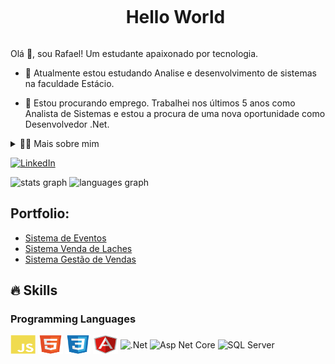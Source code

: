 <!--título-->
<div id="user-content-toc">
  <ul align="center">
    <summary><h1 style="display: inline-block">Hello World</h1></summary>
</div>

<!-- Presentation -->
<p>
  Olá 👋, sou Rafael! Um estudante apaixonado por tecnologia. 

  - 🌱 Atualmente estou estudando Analise e desenvolvimento de sistemas na faculdade Estácio.

  - 🔭 Estou procurando emprego. Trabalhei nos últimos 5 anos como Analista de Sistemas e estou a procura de uma nova oportunidade como Desenvolvedor .Net. 
</p>

<!-- Dropdown -->
<details>
  <summary>👨‍💻 Mais sobre mim</summary>

- Tenho 36 anos, moro no Brasil, especificamente em Recife-PE. Tenho experiência com SQL, .NET, HTML, Javascript e também trabalhei na função de Analista de sistemas. 

  

- ⚡ Gosto de ler, seja um bom livro, biblia sagrada, assim como assistir filmes e jogar! Acredito que nossos interesses pessoais contribuem para uma percepção mais refinada das coisas e resolução de problemas. \o/ 
</details>

<!-- Links -->
[![LinkedIn](https://img.shields.io/badge/LinkedIn-0077B5?style=for-the-badge&logo=linkedin&logoColor=white)](https://www.linkedin.com/in/rafaeltec/)

<!-- GIF 
<p align="left">
  <img align="center" src="https://github.com/VariableBee/Rafael18/assets/77739311/4e9f41af-6b57-49a7-b15a-74322e96b4d7" alt="Imagem">
</p>-->

<div align="left"> 

  <img src="https://github-readme-stats.vercel.app/api?username=Rafael18&hide_title=false&hide_rank=false&show_icons=true&include_all_commits=true&count_private=true&disable_animations=false&theme=dracula&locale=en&hide_border=false" height="150" alt="stats graph"  /> 

  <img src="https://github-readme-stats.vercel.app/api/top-langs?username=Rafael18&locale=en&hide_title=false&layout=compact&card_width=320&langs_count=5&theme=dracula&hide_border=false" height="150" alt="languages graph"  /> 

</div> 

<!-- Portfolio -->
## Portfolio:
- [Sistema de Eventos](https://github.com/Rafael18/Sistema_Eventos)
- [Sistema Venda de Laches](https://github.com/Rafael18/Sistema_Lanches_Web)
- [Sistema Gestão de Vendas](https://github.com/Rafael18/Sistema_Gestao_Vendas)

## 🔥 Skills
<!-- Skills: Programming Languages -->
  <div style="flex-basis: 48%;">
    <h3>Programming Languages</h3>
    <img align="center" alt="Js" height="30" width="40" src="https://raw.githubusercontent.com/devicons/devicon/master/icons/javascript/javascript-plain.svg">
    <img align="center" alt="HTML" height="30" width="40" src="https://raw.githubusercontent.com/devicons/devicon/master/icons/html5/html5-original.svg">
    <img align="center" alt="CSS" height="30" width="40" src="https://raw.githubusercontent.com/devicons/devicon/master/icons/css3/css3-original.svg">
    <img align="center" alt="Angular" height="30" width="40" src="https://raw.githubusercontent.com/devicons/devicon/master/icons/angularjs/angularjs-original.svg">
    <img align="center" alt=".Net" height="30" width="40" src="https://cdn.jsdelivr.net/gh/devicons/devicon@latest/icons/dot-net/dot-net-original-wordmark.svg">
    <img align="center" alt="Asp Net Core" height="30" width="40" src="https://cdn.jsdelivr.net/gh/devicons/devicon@latest/icons/dotnetcore/dotnetcore-original.svg">
    <img align="center" alt="SQL Server" height="30" width="40" src="https://cdn.jsdelivr.net/gh/devicons/devicon@latest/icons/microsoftsqlserver/microsoftsqlserver-original.svg">
  </div>
  
